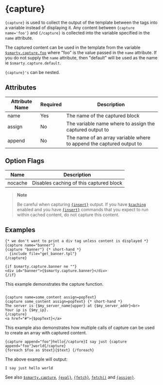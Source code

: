 # {capture}

`{capture}` is used to collect the output of the template between the
tags into a variable instead of displaying it. Any content between
`{capture name='foo'}` and `{/capture}` is collected into the variable
specified in the `name` attribute.

The captured content can be used in the template from the variable
[`$smarty.capture.foo`](../language-variables/language-variables-smarty.md#smartycapture-languagevariablessmartycapture) where "foo"
is the value passed in the `name` attribute. If you do not supply the
`name` attribute, then "default" will be used as the name ie
`$smarty.capture.default`.

`{capture}'s` can be nested.

## Attributes

| Attribute Name | Required | Description                                                          |
|----------------|----------|----------------------------------------------------------------------|
| name           | Yes      | The name of the captured block                                       |
| assign         | No       | The variable name where to assign the captured output to             |
| append         | No       | The name of an array variable where to append the captured output to |

## Option Flags

| Name    | Description                             |
|---------|-----------------------------------------|
| nocache | Disables caching of this captured block |

> **Note**
>
> Be careful when capturing [`{insert}`](#language.function.insert)
> output. If you have [`$caching`](#caching) enabled and you have
> [`{insert}`](#language.function.insert) commands that you expect to
> run within cached content, do not capture this content.

## Examples

```smarty
{* we don't want to print a div tag unless content is displayed *}
{capture name="banner"}
{capture "banner"} {* short-hand *}
  {include file="get_banner.tpl"}
{/capture}

{if $smarty.capture.banner ne ""}
<div id="banner">{$smarty.capture.banner}</div>
{/if}
```
      
This example demonstrates the capture function.
```smarty

{capture name=some_content assign=popText}
{capture some_content assign=popText} {* short-hand *}
The server is {$my_server_name|upper} at {$my_server_addr}<br>
Your ip is {$my_ip}.
{/capture}
<a href="#">{$popText}</a>
```
         

This example also demonstrates how multiple calls of capture can be used
to create an array with captured content.

```smarty
{capture append="foo"}hello{/capture}I say just {capture append="foo"}world{/capture}
{foreach $foo as $text}{$text} {/foreach}
```

The above example will output:

```
I say just hello world
```
      

See also [`$smarty.capture`](../language-variables/language-variables-smarty.md#smartycapture-languagevariablessmartycapture),
[`{eval}`](../language-custom-functions/language-function-eval.md),
[`{fetch}`](../language-custom-functions/language-function-fetch.md), [`fetch()`](../../programmers/api-functions/api-fetch.md) and
[`{assign}`](./language-function-assign.md).
